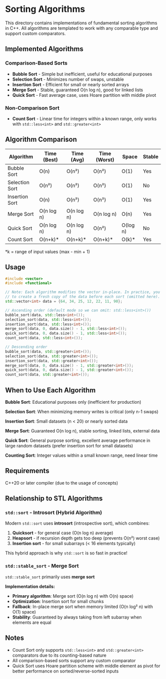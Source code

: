 # Sorting Algorithms

This directory contains implementations of fundamental sorting algorithms in C++. All algorithms are templated to work with any comparable type and support custom comparators.

## Implemented Algorithms

### Comparison-Based Sorts
- **Bubble Sort** - Simple but inefficient, useful for educational purposes
- **Selection Sort** - Minimizes number of swaps, unstable
- **Insertion Sort** - Efficient for small or nearly sorted arrays
- **Merge Sort** - Stable, guaranteed O(n log n), good for linked lists
- **Quick Sort** - Fast average case, uses Hoare partition with middle pivot

### Non-Comparison Sort
- **Count Sort** - Linear time for integers within a known range, only works with `std::less<int>` and `std::greater<int>`

## Algorithm Comparison

| Algorithm      | Time (Best) | Time (Avg)  | Time (Worst) | Space    | Stable |
|----------------|-------------|-------------|--------------|----------|--------|
| Bubble Sort    | O(n)        | O(n²)       | O(n²)        | O(1)     | Yes    |
| Selection Sort | O(n²)       | O(n²)       | O(n²)        | O(1)     | No     |
| Insertion Sort | O(n)        | O(n²)       | O(n²)        | O(1)     | Yes    |
| Merge Sort     | O(n log n)  | O(n log n)  | O(n log n)   | O(n)     | Yes    |
| Quick Sort     | O(n log n)  | O(n log n)  | O(n²)        | O(log n) | No     |
| Count Sort     | O(n+k)*     | O(n+k)*     | O(n+k)*      | O(k)*    | Yes    |

*k = range of input values (max - min + 1)

## Usage

```cpp
#include <vector>
#include <functional>

// Note: Each algorithm modifies the vector in-place. In practice, you'd need
// to create a fresh copy of the data before each sort (omitted here).
std::vector<int> data = {64, 34, 25, 12, 22, 11, 90};

// Ascending order (default mode so we can omit: std::less<int>())
bubble_sort(data, std::less<int>());
selection_sort(data, std::less<int>());
insertion_sort(data, std::less<int>());
merge_sort(data, 0, data.size() - 1, std::less<int>());
quick_sort(data, 0, data.size() - 1, std::less<int>());
count_sort(data, std::less<int>());

// Descending order
bubble_sort(data, std::greater<int>());
selection_sort(data, std::greater<int>());
insertion_sort(data, std::greater<int>());
merge_sort(data, 0, data.size() - 1, std::greater<int>());
quick_sort(data, 0, data.size() - 1, std::greater<int>());
count_sort(data, std::greater<int>());
```

## When to Use Each Algorithm

**Bubble Sort**: Educational purposes only (inefficient for production)

**Selection Sort**: When minimizing memory writes is critical (only n-1 swaps)

**Insertion Sort**: Small datasets (n < 20) or nearly sorted data

**Merge Sort**: Guaranteed O(n log n), stable sorting, linked lists, external data

**Quick Sort**: General purpose sorting, excellent average performance in large random datasets (prefer insertion sort for small datasets)

**Counting Sort**: Integer values within a small known range, need linear time

## Requirements

C++20 or later compiler (due to the usage of concepts)

## Relationship to STL Algorithms

### `std::sort` - Introsort (Hybrid Algorithm)
Modern `std::sort` uses **introsort** (introspective sort), which combines:
1. **Quicksort** - for general case (O(n log n) average)
2. **Heapsort** - if recursion depth gets too deep (prevents O(n²) worst case)
3. **Insertion sort** - for small subarrays (< 16 elements typically)

This hybrid approach is why `std::sort` is so fast in practice!

### `std::stable_sort` - Merge Sort
`std::stable_sort` primarily uses **merge sort**

**Implementation details:**
- **Primary algorithm**: Merge sort (O(n log n) with O(n) space)
- **Optimization**: Insertion sort for small chunks
- **Fallback**: In-place merge sort when memory limited (O(n log² n) with O(1) space)
- **Stability**: Guaranteed by always taking from left subarray when elements are equal


## Notes

- Count Sort only supports `std::less<int>` and `std::greater<int>` comparators due to its counting-based nature
- All comparison-based sorts support any custom comparator
- Quick Sort uses Hoare partition scheme with middle element as pivot for better performance on sorted/reverse-sorted inputs

